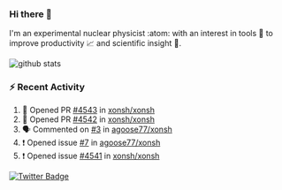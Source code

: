 ### Hi there 👋 

I'm an experimental nuclear physicist :atom: with an interest in tools :wrench: to improve productivity :chart_with_upwards_trend: and scientific insight :telescope:.

![github stats](https://github-readme-stats.vercel.app/api?username=agoose77&show_icons=true&hide_rank=true&hide_title=true&bg_color=30,e76445,904e95&text_color=efe3ec&icon_color=efe3ec)
<!--
**agoose77/agoose77** is a ✨ _special_ ✨ repository because its `README.md` (this file) appears on your GitHub profile.

Here are some ideas to get you started:

- 🔭 I’m currently working on ...
- 🌱 I’m currently learning ...
- 👯 I’m looking to collaborate on ...
- 🤔 I’m looking for help with ...
- 💬 Ask me about ...
- 📫 How to reach me: ...
- 😄 Pronouns: ...
- ⚡ Fun fact: ...
-->

### :zap: Recent Activity
<!--START_SECTION:activity-->
1. 💪 Opened PR [#4543](https://github.com/xonsh/xonsh/pull/4543) in [xonsh/xonsh](https://github.com/xonsh/xonsh)
2. 💪 Opened PR [#4542](https://github.com/xonsh/xonsh/pull/4542) in [xonsh/xonsh](https://github.com/xonsh/xonsh)
3. 🗣 Commented on [#3](https://github.com/agoose77/xonsh/issues/3) in [agoose77/xonsh](https://github.com/agoose77/xonsh)
4. ❗️ Opened issue [#7](https://github.com/agoose77/xonsh/issues/7) in [agoose77/xonsh](https://github.com/agoose77/xonsh)
5. ❗️ Opened issue [#4541](https://github.com/xonsh/xonsh/issues/4541) in [xonsh/xonsh](https://github.com/xonsh/xonsh)
<!--END_SECTION:activity-->


[![Twitter Badge](https://img.shields.io/twitter/follow/agoose77?style=flat-square&logo=Twitter&logoColor=white&color=cornflowerblue)](https://twitter.com/agoose77)
